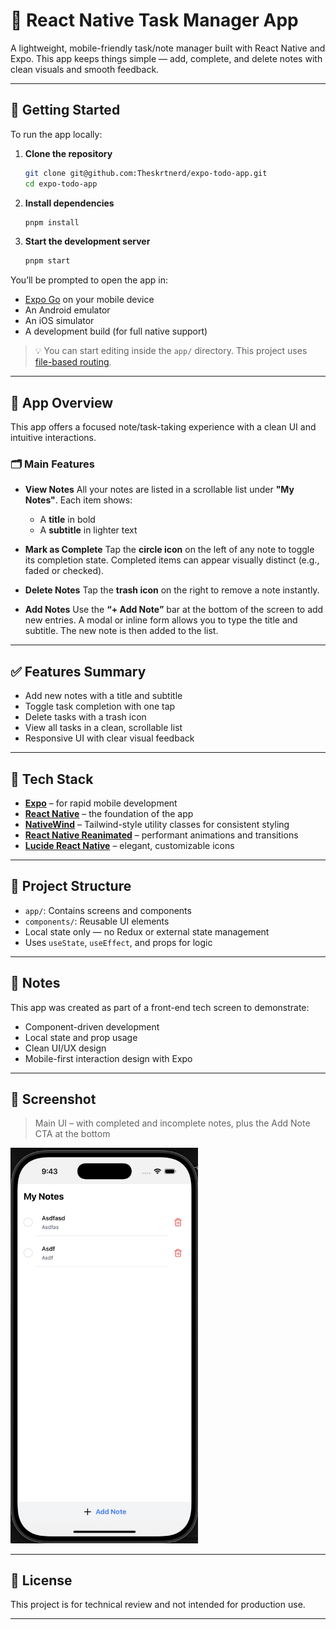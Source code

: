# 📝 React Native Task Manager App

A lightweight, mobile-friendly task/note manager built with React Native and Expo. This app keeps things simple — add, complete, and delete notes with clean visuals and smooth feedback.

---

## 🚀 Getting Started

To run the app locally:

1. **Clone the repository**
   ```bash
   git clone git@github.com:Theskrtnerd/expo-todo-app.git
   cd expo-todo-app
   ```

2. **Install dependencies**

   ```bash
   pnpm install
   ```

3. **Start the development server**

   ```bash
   pnpm start
   ```

You’ll be prompted to open the app in:

* [Expo Go](https://expo.dev/go) on your mobile device
* An Android emulator
* An iOS simulator
* A development build (for full native support)

> 💡 You can start editing inside the `app/` directory. This project uses [file-based routing](https://docs.expo.dev/router/introduction/).

---

## 📱 App Overview

This app offers a focused note/task-taking experience with a clean UI and intuitive interactions.

### 🗂 Main Features

* **View Notes**
  All your notes are listed in a scrollable list under **"My Notes"**. Each item shows:

  * A **title** in bold
  * A **subtitle** in lighter text

* **Mark as Complete**
  Tap the **circle icon** on the left of any note to toggle its completion state. Completed items can appear visually distinct (e.g., faded or checked).

* **Delete Notes**
  Tap the **trash icon** on the right to remove a note instantly.

* **Add Notes**
  Use the **“+ Add Note”** bar at the bottom of the screen to add new entries. A modal or inline form allows you to type the title and subtitle. The new note is then added to the list.

---

## ✅ Features Summary

* Add new notes with a title and subtitle
* Toggle task completion with one tap
* Delete tasks with a trash icon
* View all tasks in a clean, scrollable list
* Responsive UI with clear visual feedback

---

## 🧩 Tech Stack

* **[Expo](https://expo.dev/)** – for rapid mobile development
* **[React Native](https://reactnative.dev/)** – the foundation of the app
* **[NativeWind](https://www.nativewind.dev/)** – Tailwind-style utility classes for consistent styling
* **[React Native Reanimated](https://docs.swmansion.com/react-native-reanimated/)** – performant animations and transitions
* **[Lucide React Native](https://github.com/lucide-icons/lucide)** – elegant, customizable icons

---

## 📁 Project Structure

* `app/`: Contains screens and components
* `components/`: Reusable UI elements
* Local state only — no Redux or external state management
* Uses `useState`, `useEffect`, and props for logic

---

## 📝 Notes

This app was created as part of a front-end tech screen to demonstrate:

* Component-driven development
* Local state and prop usage
* Clean UI/UX design
* Mobile-first interaction design with Expo

---

## 📸 Screenshot

> Main UI – with completed and incomplete notes, plus the Add Note CTA at the bottom

<img src="./assets/screenshot.png" alt="App Screenshot" width="300" />

---

## 📄 License

This project is for technical review and not intended for production use.


---